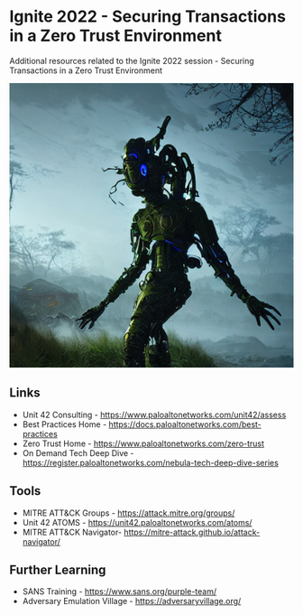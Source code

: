 # Ignite 2022 - Securing Transactions in a Zero Trust Environment
Additional resources related to the Ignite 2022 session - Securing Transactions in a Zero Trust Environment

![cyber pathogins in the wild](images/seed_799530_00000.png)

## Links
* Unit 42 Consulting - https://www.paloaltonetworks.com/unit42/assess
* Best Practices Home - https://docs.paloaltonetworks.com/best-practices
* Zero Trust Home - https://www.paloaltonetworks.com/zero-trust
* On Demand Tech Deep Dive - https://register.paloaltonetworks.com/nebula-tech-deep-dive-series

## Tools
* MITRE ATT&CK Groups - https://attack.mitre.org/groups/
* Unit 42 ATOMS - https://unit42.paloaltonetworks.com/atoms/
* MITRE ATT&CK Navigator- https://mitre-attack.github.io/attack-navigator/

## Further Learning
* SANS Training - https://www.sans.org/purple-team/
* Adversary Emulation Village - https://adversaryvillage.org/

